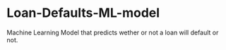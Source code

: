 # Loan-Defaults-ML-model
Machine Learning Model that predicts wether or not a loan will default or not.
